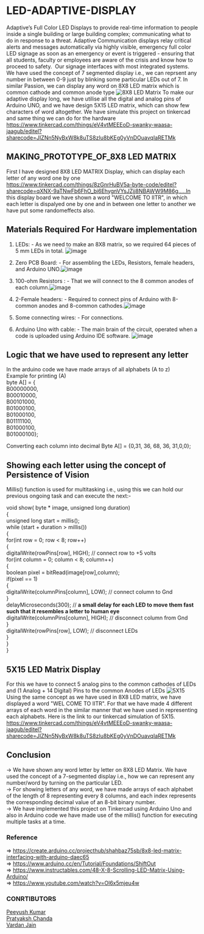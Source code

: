 # LED-ADAPTIVE-DISPLAY
Adaptive’s Full Color LED Displays to provide real-time information to people inside a single building or large building complex; communicating what to do in response to a threat.
Adaptive Communication displays relay critical alerts and messages automatically via highly visible, emergency full color LED signage as soon as an emergency or event is triggered - ensuring that all students, faculty or employees are aware of the crisis and know how to proceed to safety.  Our signage interfaces with most integrated systems.
We have used the concept of 7 segmented display i.e., we can reprsent any number in between 0-9 just by blinking some particular LEDs out of 7. In similar Passion, we can display any word on 8X8 LED matrix which is common cathode and common anode type ![8X8 LED Matrix](https://user-images.githubusercontent.com/105349056/167851126-9b31919c-983d-4fb6-90fc-5ba788e38616.jpeg)
To make our adaptive display long, we have utilise all the digital and analog pins of Arduino UNO, and we have design 5X15 LED matrix, which can show few characters of word altogether.
We have simulate this project on tinkercad and same thing we can do for the hardware https://www.tinkercad.com/things/eV4vtMEEEoD-swanky-waasa-jaagub/editel?sharecode=JIZNn5NyBxW8k8uTS8zIu8bKEg0yVnDOuavqIaRETMk

## MAKING_PROTOTYPE_OF_8X8 LED MATRIX
First I have designed 8X8 LED MATRIX Display, which can display each letter of any word one by one https://www.tinkercad.com/things/8zGnrHuBV5a-byte-code/editel?sharecode=qXNX-9aTNwFb6FhO_bi6EhygnVYsJZjj8NBAWW9M86g.....In this display board we have shown a word "WELCOME TO IITR", in which each letter is dispalyed one by one and in between one letter to another we have put some randomeffects also.
 
 ## Materials Required For Hardware implementation
 1. LEDs: - As we need to make an 8X8 matrix, so we required 64 pieces of 5 mm LEDs in total. ![image](https://user-images.githubusercontent.com/105349056/167857188-a4ef778c-aa30-400e-908f-bd0986ff1b55.png)

2. Zero PCB Board: - For assembling the LEDs, Resistors, female headers, and Arduino UNO.![image](https://user-images.githubusercontent.com/105349056/167856977-8813d8fe-1d9e-45b2-bba1-8a1ad0c0a33f.png)

3. 100-ohm Resistors : - That we will connect to the 8 common anodes of each column.![image](https://user-images.githubusercontent.com/105349056/167857525-f9e71edb-5c00-4438-a0d5-450ce53df7e9.png)

4. 2-Female headers: - Required to connect pins of Arduino with 8-common anodes and 8-common cathodes.![image](https://user-images.githubusercontent.com/105349056/167857860-1f56d6e8-fb5e-458d-93a5-1a45cafa9194.png)

5. Some connecting wires: - For connections.

7. Arduino Uno with cable: - The main brain of the circuit, operated when a code is uploaded using Arduino IDE software. ![image](https://user-images.githubusercontent.com/105349056/167857912-81f6cf28-8c8b-4a91-917d-96800a551cd9.png)

 ## Logic that we have used to represent any letter
 In the arduino code we have made arrays of all alphabets (A to z)<br/>
     Example for printing (A)<br/>
     byte A[] = {  <br/>
     B00000000,<br/>
     B00010000,<br/>
     B00101000,<br/>
     B01000100,<br/>
     B01000100,<br/>
     B01111100,<br/>
     B01000100,<br/>
     B01000100};

Converting each column into decimal 
     Byte A[] = {0,31, 36, 68, 36, 31,0,0};
## Showing each letter using the concept of Persistence of Vision
Millis() function is used for multitasking i.e., using this we can hold our previous ongoing task and can execute the next:-

void show( byte * image, unsigned long duration)<br/>
{<br/>
unsigned long start = millis(); <br/>
while (start + duration > millis()) <br/>
{<br/>
for(int row = 0; row < 8; row++)<br/>
{<br/>
digitalWrite(rowPins[row], HIGH); // connect row to +5 volts<br/>
for(int column = 0; column < 8; column++)<br/>
{<br/>
boolean pixel = bitRead(image[row],column);<br/>
if(pixel == 1)<br/>
{<br/>
digitalWrite(columnPins[column], LOW); // connect column to Gnd<br/>
}<br/>
delayMicroseconds(300); // **a small delay for each LED to move them fast such that it resembles a letter to human eye**<br/>
digitalWrite(columnPins[column], HIGH); // disconnect column from Gnd<br/>
}<br/>
digitalWrite(rowPins[row], LOW); // disconnect LEDs<br/>
}<br/>
}<br/>
}

## 5X15 LED Matrix Display
For this we have to connect 5 analog pins to the common cathodes of LEDs and (1 Analog + 14 Digital) Pins to the common Anodes of LEDs ![5X15](https://user-images.githubusercontent.com/105349056/167902421-9af77e83-9df2-45d7-8d63-82961240032a.jpeg)<br/>
Using the same concept as we have used in 8X8 LED matrix, we have displayed a word "WEL COME TO IITR". For that we have made 4 different arrays of each word in the similar manner that we have used in representing each alphabets. Here is the link to our tinkercad simulation of 5X15. https://www.tinkercad.com/things/eV4vtMEEEoD-swanky-waasa-jaagub/editel?sharecode=JIZNn5NyBxW8k8uTS8zIu8bKEg0yVnDOuavqIaRETMk

## Conclusion
-> We have shown any word letter by letter on 8X8 LED Matrix. We have used the concept of a 7-segmented display i.e., how we can represent any number/word by turning on the particular LED.<br/>
-> For showing letters of any word, we have made arrays of each alphabet of the length of 8 representing every 8 columns, and each index represents the corresponding decimal value of an 8-bit binary number.<br/>
-> We have implemented this project on Tinkercad using Arduino Uno and also in Arduino code we have made use of the millis() function for executing multiple tasks at a time.

### Reference
=> https://create.arduino.cc/projecthub/shahbaz75sb/8x8-led-matrix-interfacing-with-arduino-daec65<br/>
=> https://www.arduino.cc/en/Tutorial/Foundations/ShiftOut<br/>
=> https://www.instructables.com/48-X-8-Scrolling-LED-Matrix-Using-Arduino/<br/>
=> https://www.youtube.com/watch?v=Ol6x5mjeu4w

### CONRTIBUTORS
 <a href="https://github.com/pk-github-iitr">Peeyush Kumar</a><br/>
 <a href="https://github.com/Pratys-23">Pratyaksh Chanda</a><br/>
 <a href="https://github.com/vardan-jain">Vardan Jain</a><br/>
 

 






 
 


